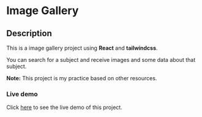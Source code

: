# Image Gallery

## Description

This is a image gallery project using **React** and **tailwindcss**.

You can search for a subject and receive images and some data about that subject.

**Note:** This project is my practice based on other resources.

### Live demo

Click [here](https://github.com/mahmood-kn/image-gallery 'Image Gallery') to see the live demo of this project.
